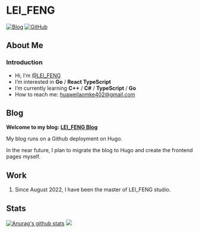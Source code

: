# LEl_FENG

[![Blog](https://img.shields.io/badge/Blog-ahdark.com-%231D7EA7.svg?logo=wordpress&logoColor=white)](https://blog.xpdbk.com)
[![GitHub](https://img.shields.io/badge/GitHub-AHdark-%2312100E.svg?logo=Github&logoColor=white)](https://github.com/1x000)

## About Me

### Introduction

-  Hi, I’m [@LEl_FENG](https://blog.xpdbk.com)
-  I’m interested in **Go** / **React TypeScript**
-  I’m currently learning **C++** / **C#** / **TypeScript** / **Go**
-  How to reach me: huaweilaomke402@gmail.com

## Blog

**Welcome to my blog: [LEl_FENG Blog](https://blog.xpdbk.com)**

My blog runs on a Github deployment on Hugo. 

In the near future, I plan to migrate the blog to Hugo and create the frontend pages myself.

## Work

1. Since August 2022, I have been the master of LEl_FENG studio.

## Stats

[![Anurag's github stats](https://github-readme-stats.vercel.app/api?username=1x000)](https://github.com/anuraghazra/github-readme-stats)
<img src="https://stats.justsong.cn/api/bilibili/?id=698092884">
